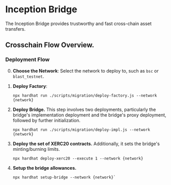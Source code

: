 # Inception Bridge

The Inception Bridge provides trustworthy and fast cross-chain asset transfers.

## Crosschain Flow Overview.

### Deployment Flow

0. **Choose the Network**: Select the network to deploy to, such as `bsc` or `blast_testnet`.

1. **Deploy Factory**:

   ```
   npx hardhat run ./scripts/migration/deploy-factory.js --network {network}
   ```

2. **Deploy Bridge.** This step involves two deployments, particularly the bridge's implementation deployment and the bridge's proxy deployment, followed by further initialization.

   ```
   npx hardhat run ./scripts/migration/deploy-impl.js --network {network}
   ```

3. **Deploy the set of XERC20 contracts.** Additionally, it sets the bridge's minting/burning limits.

   ```
   npx hardhat deploy-xerc20 --execute 1 --network {network}
   ```

4. **Setup the bridge allowances.**

   ```
   npx hardhat setup-bridge --network {network}`
   ```
